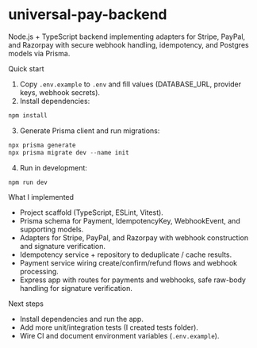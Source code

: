 # universal-pay-backend

Node.js + TypeScript backend implementing adapters for Stripe, PayPal, and Razorpay with secure webhook handling, idempotency, and Postgres models via Prisma.

Quick start

1. Copy `.env.example` to `.env` and fill values (DATABASE_URL, provider keys, webhook secrets).
2. Install dependencies:

```powershell
npm install
```

3. Generate Prisma client and run migrations:

```powershell
npx prisma generate
npx prisma migrate dev --name init
```

4. Run in development:

```powershell
npm run dev
```

What I implemented

- Project scaffold (TypeScript, ESLint, Vitest).
- Prisma schema for Payment, IdempotencyKey, WebhookEvent, and supporting models.
- Adapters for Stripe, PayPal, and Razorpay with webhook construction and signature verification.
- Idempotency service + repository to deduplicate / cache results.
- Payment service wiring create/confirm/refund flows and webhook processing.
- Express app with routes for payments and webhooks, safe raw-body handling for signature verification.

Next steps

- Install dependencies and run the app.
- Add more unit/integration tests (I created tests folder).
- Wire CI and document environment variables (`.env.example`).
